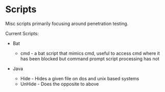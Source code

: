 # Scripts
Misc scripts primarily focusing around penetration testing.

Current Scripts:

- Bat
  +  cmd - a bat script that mimics cmd,
        useful to access cmd where it has been blocked but command prompt script processing has not 


- Java
  +  Hide - Hides a given file on dos and unix based systems 
  +  UnHide - Does the opposite to above
  
